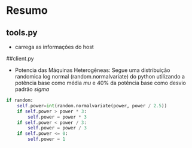 # Resumo

## tools.py
* carrega as informações do host

##client.py
* Potencia das Máquinas Heterogêneas: Segue uma distribuição randomica log normal (random.normalvariate) do python utilizando a potência base como média _mu_ e 40% da potência base como desvio padrão _sigma_

```python
if random:
    self.power=int(random.normalvariate(power, power / 2.5))
    if self.power > power * 3:
        self.power = power * 3
    if self.power < power / 3:
        self.power = power / 3
    if self.power <= 0:
        self.power = 1
```
